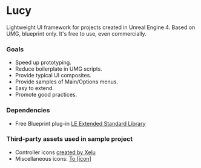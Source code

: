 # Lucy

Lightweight UI framework for projects created in Unreal Engine 4. 
Based on UMG, blueprint only. It's free to use, even commercially.

### Goals
* Speed up prototyping.
* Reduce boilerplate in UMG scripts.
* Provide typical UI composites. 
* Provide samples of Main/Options menus.
* Easy to extend.
* Promote good practices.

### Dependencies
* Free Blueprint plug-in [LE Extended Standard Library](https://www.unrealengine.com/marketplace/low-entry-extended-standard-library)

### Third-party assets used in sample project
* Controller icons [created by Xelu](http://opengameart.org/content/free-keyboard-and-controllers-prompts-pack)
* Miscellaneous icons:  [To [icon]](http://www.toicon.com/about)

